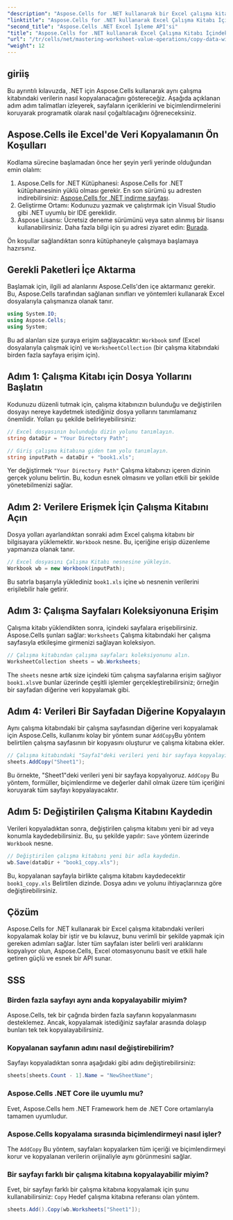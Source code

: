 ```yaml
---
"description": "Aspose.Cells for .NET kullanarak bir Excel çalışma kitabındaki verileri nasıl verimli bir şekilde kopyalayacağınızı öğrenin. Sayfaları kolayca çoğaltmak, verileri aktarmak ve Excel dosyalarını kolayca yönetmek için bu adım adım kılavuzu izleyin."
"linktitle": "Aspose.Cells for .NET kullanarak Excel Çalışma Kitabı İçindeki Verileri Kopyalama"
"second_title": "Aspose.Cells .NET Excel İşleme API'si"
"title": "Aspose.Cells for .NET kullanarak Excel Çalışma Kitabı İçindeki Verileri Kopyalama"
"url": "/tr/cells/net/mastering-worksheet-value-operations/copy-data-within-excel-workbook/"
"weight": 12
---
```


## giriiş

Bu ayrıntılı kılavuzda, .NET için Aspose.Cells kullanarak aynı çalışma kitabındaki verilerin nasıl kopyalanacağını göstereceğiz. Aşağıda açıklanan adım adım talimatları izleyerek, sayfaların içeriklerini ve biçimlendirmelerini koruyarak programatik olarak nasıl çoğaltılacağını öğreneceksiniz.

## Aspose.Cells ile Excel'de Veri Kopyalamanın Ön Koşulları

Kodlama sürecine başlamadan önce her şeyin yerli yerinde olduğundan emin olalım:

1. Aspose.Cells for .NET Kütüphanesi: Aspose.Cells for .NET kütüphanesinin yüklü olması gerekir. En son sürümü şu adresten indirebilirsiniz: [Aspose.Cells for .NET indirme sayfası](https://releases.aspose.com/cells/net/).
2. Geliştirme Ortamı: Kodunuzu yazmak ve çalıştırmak için Visual Studio gibi .NET uyumlu bir IDE gereklidir.
3. Aspose Lisansı: Ücretsiz deneme sürümünü veya satın alınmış bir lisansı kullanabilirsiniz. Daha fazla bilgi için şu adresi ziyaret edin: [Burada](https://purchase.aspose.com/temporary-license/).

Ön koşullar sağlandıktan sonra kütüphaneyle çalışmaya başlamaya hazırsınız.

## Gerekli Paketleri İçe Aktarma

Başlamak için, ilgili ad alanlarını Aspose.Cells'den içe aktarmanız gerekir. Bu, Aspose.Cells tarafından sağlanan sınıfları ve yöntemleri kullanarak Excel dosyalarıyla çalışmanıza olanak tanır.

```csharp
using System.IO;
using Aspose.Cells;
using System;
```

Bu ad alanları size şuraya erişim sağlayacaktır: `Workbook` sınıf (Excel dosyalarıyla çalışmak için) ve `WorksheetCollection` (bir çalışma kitabındaki birden fazla sayfaya erişim için).

## Adım 1: Çalışma Kitabı için Dosya Yollarını Başlatın

Kodunuzu düzenli tutmak için, çalışma kitabınızın bulunduğu ve değiştirilen dosyayı nereye kaydetmek istediğiniz dosya yollarını tanımlamanız önemlidir. Yolları şu şekilde belirleyebilirsiniz:

```csharp
// Excel dosyasının bulunduğu dizin yolunu tanımlayın.
string dataDir = "Your Directory Path";

// Giriş çalışma kitabına giden tam yolu tanımlayın.
string inputPath = dataDir + "book1.xls";
```

Yer değiştirmek `"Your Directory Path"` Çalışma kitabınızı içeren dizinin gerçek yolunu belirtin. Bu, kodun esnek olmasını ve yolları etkili bir şekilde yönetebilmenizi sağlar.

## Adım 2: Verilere Erişmek İçin Çalışma Kitabını Açın

Dosya yolları ayarlandıktan sonraki adım Excel çalışma kitabını bir bilgisayara yüklemektir. `Workbook` nesne. Bu, içeriğine erişip düzenleme yapmanıza olanak tanır.

```csharp
// Excel dosyasını Çalışma Kitabı nesnesine yükleyin.
Workbook wb = new Workbook(inputPath);
```

Bu satırla başarıyla yüklediniz `book1.xls` içine `wb` nesnenin verilerini erişilebilir hale getirir.

## Adım 3: Çalışma Sayfaları Koleksiyonuna Erişim

Çalışma kitabı yüklendikten sonra, içindeki sayfalara erişebilirsiniz. Aspose.Cells şunları sağlar: `Worksheets` Çalışma kitabındaki her çalışma sayfasıyla etkileşime girmenizi sağlayan koleksiyon.

```csharp
// Çalışma kitabından çalışma sayfaları koleksiyonunu alın.
WorksheetCollection sheets = wb.Worksheets;
```

The `sheets` nesne artık size içindeki tüm çalışma sayfalarına erişim sağlıyor `book1.xls`ve bunlar üzerinde çeşitli işlemler gerçekleştirebilirsiniz; örneğin bir sayfadan diğerine veri kopyalamak gibi.

## Adım 4: Verileri Bir Sayfadan Diğerine Kopyalayın

Aynı çalışma kitabındaki bir çalışma sayfasından diğerine veri kopyalamak için Aspose.Cells, kullanımı kolay bir yöntem sunar `AddCopy`Bu yöntem belirtilen çalışma sayfasının bir kopyasını oluşturur ve çalışma kitabına ekler.

```csharp
// Çalışma kitabındaki "Sayfa1"deki verileri yeni bir sayfaya kopyalayın.
sheets.AddCopy("Sheet1");
```

Bu örnekte, "Sheet1"deki verileri yeni bir sayfaya kopyalıyoruz. `AddCopy` Bu yöntem, formüller, biçimlendirme ve değerler dahil olmak üzere tüm içeriğini koruyarak tüm sayfayı kopyalayacaktır.

## Adım 5: Değiştirilen Çalışma Kitabını Kaydedin

Verileri kopyaladıktan sonra, değiştirilen çalışma kitabını yeni bir ad veya konumla kaydedebilirsiniz. Bu, şu şekilde yapılır: `Save` yöntem üzerinde `Workbook` nesne.

```csharp
// Değiştirilen çalışma kitabını yeni bir adla kaydedin.
wb.Save(dataDir + "book1_copy.xls");
```

Bu, kopyalanan sayfayla birlikte çalışma kitabını kaydedecektir `book1_copy.xls` Belirtilen dizinde. Dosya adını ve yolunu ihtiyaçlarınıza göre değiştirebilirsiniz.

## Çözüm

Aspose.Cells for .NET kullanarak bir Excel çalışma kitabındaki verileri kopyalamak kolay bir iştir ve bu kılavuz, bunu verimli bir şekilde yapmak için gereken adımları sağlar. İster tüm sayfaları ister belirli veri aralıklarını kopyalıyor olun, Aspose.Cells, Excel otomasyonunu basit ve etkili hale getiren güçlü ve esnek bir API sunar.

## SSS

### Birden fazla sayfayı aynı anda kopyalayabilir miyim?

Aspose.Cells, tek bir çağrıda birden fazla sayfanın kopyalanmasını desteklemez. Ancak, kopyalamak istediğiniz sayfalar arasında dolaşıp bunları tek tek kopyalayabilirsiniz.

### Kopyalanan sayfanın adını nasıl değiştirebilirim?

Sayfayı kopyaladıktan sonra aşağıdaki gibi adını değiştirebilirsiniz:

```csharp
sheets[sheets.Count - 1].Name = "NewSheetName";
```

### Aspose.Cells .NET Core ile uyumlu mu?

Evet, Aspose.Cells hem .NET Framework hem de .NET Core ortamlarıyla tamamen uyumludur.

### Aspose.Cells kopyalama sırasında biçimlendirmeyi nasıl işler?

The `AddCopy` Bu yöntem, sayfaları kopyalarken tüm içeriği ve biçimlendirmeyi korur ve kopyalanan verilerin orijinaliyle aynı görünmesini sağlar.

### Bir sayfayı farklı bir çalışma kitabına kopyalayabilir miyim?

Evet, bir sayfayı farklı bir çalışma kitabına kopyalamak için şunu kullanabilirsiniz: `Copy` Hedef çalışma kitabına referansı olan yöntem.

```csharp
sheets.Add().Copy(wb.Worksheets["Sheet1"]);
```